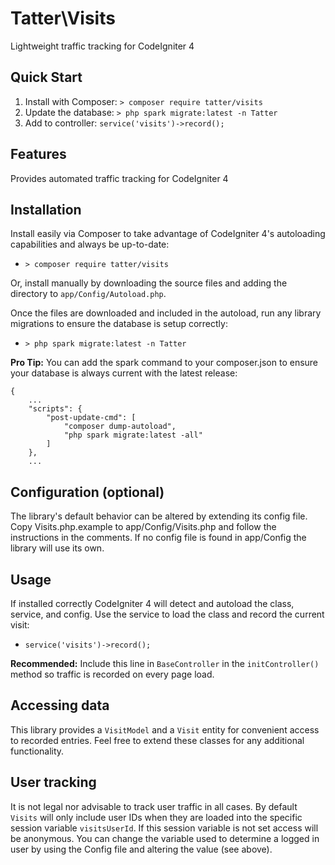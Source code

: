 # Tatter\Visits
Lightweight traffic tracking for CodeIgniter 4

## Quick Start

1. Install with Composer: `> composer require tatter/visits`
2. Update the database: `> php spark migrate:latest -n Tatter`
4. Add to controller: `service('visits')->record();`

## Features

Provides automated traffic tracking for CodeIgniter 4

## Installation

Install easily via Composer to take advantage of CodeIgniter 4's autoloading capabilities
and always be up-to-date:
* `> composer require tatter/visits`

Or, install manually by downloading the source files and adding the directory to
`app/Config/Autoload.php`.

Once the files are downloaded and included in the autoload, run any library migrations
to ensure the database is setup correctly:
* `> php spark migrate:latest -n Tatter`

**Pro Tip:** You can add the spark command to your composer.json to ensure your database is
always current with the latest release:
```
{
	...
    "scripts": {
        "post-update-cmd": [
            "composer dump-autoload",
            "php spark migrate:latest -all"
        ]
    },
	...
```

## Configuration (optional)

The library's default behavior can be altered by extending its config file. Copy
Visits.php.example to app/Config/Visits.php and follow the instructions in the
comments. If no config file is found in app/Config the library will use its own.

## Usage

If installed correctly CodeIgniter 4 will detect and autoload the class, service, and
config. Use the service to load the class and record the current visit:
* `service('visits')->record();`

**Recommended:** Include this line in `BaseController` in the `initController()`
method so traffic is recorded on every page load.

## Accessing data

This library provides a `VisitModel` and a `Visit` entity for convenient access to recorded
entries. Feel free to extend these classes for any additional functionality.

## User tracking

It is not legal nor advisable to track user traffic in all cases. By default `Visits` will
only include user IDs when they are loaded into the specific session variable
`visitsUserId`. If this session variable is not set access will be anonymous. You can
change the variable used to determine a logged in user by using the Config file and
altering the value (see above).
